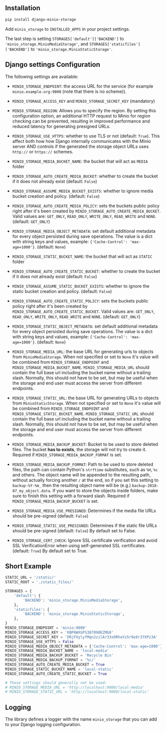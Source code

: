 ## Installation

```sh
pip install django-minio-storage
```

Add `minio_storage` to `INSTALLED_APPS` in your project settings.

The last step is setting `STORAGES['default']['BACKEND']` to
`'minio_storage.MinioMediaStorage'`, and `STORAGES['staticfiles']['BACKEND']` to
`'minio_storage.MinioStaticStorage'`.

## Django settings Configuration

The following settings are available:

- `MINIO_STORAGE_ENDPOINT`: the access URL for the service (for example
  `minio.example.org:9000` (note that there is no scheme)).

- `MINIO_STORAGE_ACCESS_KEY` and `MINIO_STORAGE_SECRET_KEY` (mandatory)

- `MINIO_STORAGE_REGION`: Allows you to specify the region. By setting this
  configuration option, an additional HTTP request to Minio for region checking
  can be prevented, resulting in improved performance and reduced latency for
  generating presigned URLs.

- `MINIO_STORAGE_USE_HTTPS`: whether to use TLS or not (default: `True`). This
  affect both how how Django internally communicates with the Minio server AND
  controls if the generated the storage object URLs uses `http://` or
  `https://` schemes.

- `MINIO_STORAGE_MEDIA_BUCKET_NAME`: the bucket that will act as `MEDIA` folder

- `MINIO_STORAGE_AUTO_CREATE_MEDIA_BUCKET`: whether to create the bucket if it
  does not already exist (default: `False`)

- `MINIO_STORAGE_ASSUME_MEDIA_BUCKET_EXISTS`: whether to ignore media bucket
  creation and policy.
  (default: `False`)

- `MINIO_STORAGE_AUTO_CREATE_MEDIA_POLICY`: sets the buckets public policy
  right after it's been created by `MINIO_STORAGE_AUTO_CREATE_MEDIA_BUCKET`.
  Valid values are: `GET_ONLY`, `READ_ONLY`, `WRITE_ONLY`, `READ_WRITE` and
  `NONE`. (default: `GET_ONLY`)

- `MINIO_STORAGE_MEDIA_OBJECT_METADATA`: set default additional metadata for
  every object persisted during save operations. The value is a dict with
  string keys and values, example: `{'Cache-Control': 'max-age=1000'}`.
  (default: `None`)

- `MINIO_STORAGE_STATIC_BUCKET_NAME`: the bucket that will act as `STATIC`
  folder

- `MINIO_STORAGE_AUTO_CREATE_STATIC_BUCKET`: whether to create the bucket if it
  does not already exist (default: `False`)


- `MINIO_STORAGE_ASSUME_STATIC_BUCKET_EXISTS`: whether to ignore the static bucket
  creation and policy.
  (default: `False`)

- `MINIO_STORAGE_AUTO_CREATE_STATIC_POLICY`: sets the buckets public policy
  right after it's been created by `MINIO_STORAGE_AUTO_CREATE_STATIC_BUCKET`.
  Valid values are: `GET_ONLY`, `READ_ONLY`, `WRITE_ONLY`, `READ_WRITE` and
  `NONE`. (default: `GET_ONLY`)

- `MINIO_STORAGE_STATIC_OBJECT_METADATA`: set default additional metadata for
  every object persisted during save operations. The value is a dict with
  string keys and values, example: `{'Cache-Control': 'max-age=1000'}`.
  (default: `None`)

- `MINIO_STORAGE_MEDIA_URL`: the base URL for generating urls to objects from
  `MinioMediaStorage`. When not specified or set to `None` it's value will be
  combined from `MINIO_STORAGE_ENDPOINT` and `MINIO_STORAGE_MEDIA_BUCKET_NAME`.
  `MINIO_STORAGE_MEDIA_URL` should contain the full base url including the
  bucket name without a trailing slash. Normally, this should not have to be
  set, but may be useful when the storage and end user must access the server
  from different endpoints.

- `MINIO_STORAGE_STATIC_URL`: the base URL for generating URLs to objects from
  `MinioStaticStorage`. When not specified or set to `None` it's value will be
  combined from `MINIO_STORAGE_ENDPOINT` and
  `MINIO_STORAGE_STATIC_BUCKET_NAME`. `MINIO_STORAGE_STATIC_URL` should contain
  the full base url including the bucket name without a trailing slash.
  Normally, this should not have to be set, but may be useful when the storage
  and end user must access the server from different endpoints.

- `MINIO_STORAGE_MEDIA_BACKUP_BUCKET`: Bucket to be used to store deleted files.
  The bucket **has to exists**, the storage will not try to create it.
  Required if `MINIO_STORAGE_MEDIA_BACKUP_FORMAT` is set.

- `MINIO_STORAGE_MEDIA_BACKUP_FORMAT`: Path to be used to store deleted files,
  the path can contain Python's `strftime` substitutes, such as `%H`, `%c` and
  others. The object name will be appended to the resulting path, without
  actually forcing another `/` at the end, so if you set this setting to
  `backup-%Y-%m_` then the resulting object name will be (e.g.)
  `backup-2018-07_my_object.data`. If you want to store the objects inside
  folders, make sure to finish this setting with a forward slash.
  Required if `MINIO_STORAGE_MEDIA_BACKUP_BUCKET` is set.

- `MINIO_STORAGE_MEDIA_USE_PRESIGNED`: Determines if the media file URLs should
  be pre-signed (default: `False`)

- `MINIO_STORAGE_STATIC_USE_PRESIGNED`: Determines if the static file URLs
  should be pre-signed (default: `False`) By default set to False.

- `MINIO_STORAGE_CERT_CHECK`:  Ignore SSL certificate verification and avoid SSL VerificationError when using self-generated SSL certificates.  (default: `True`) By default set to True.


## Short Example

```py
STATIC_URL = '/static/'
STATIC_ROOT = './static_files/'

STORAGES = {
    'default': {
        'BACKEND': 'minio_storage.MinioMediaStorage',
    },
    'staticfiles': {
        'BACKEND': 'minio_storage.MinioStaticStorage',
    },
}
MINIO_STORAGE_ENDPOINT = 'minio:9000'
MINIO_STORAGE_ACCESS_KEY = 'KBP6WXGPS387090EZMG8'
MINIO_STORAGE_SECRET_KEY = 'DRjFXylyfMqn2zilAr33xORhaYz5r9e8r37XPz3A'
MINIO_STORAGE_USE_HTTPS = False
MINIO_STORAGE_MEDIA_OBJECT_METADATA = {'Cache-Control': 'max-age=1000'}
MINIO_STORAGE_MEDIA_BUCKET_NAME = 'local-media'
MINIO_STORAGE_MEDIA_BACKUP_BUCKET = 'Recycle Bin'
MINIO_STORAGE_MEDIA_BACKUP_FORMAT = '%c/'
MINIO_STORAGE_AUTO_CREATE_MEDIA_BUCKET = True
MINIO_STORAGE_STATIC_BUCKET_NAME = 'local-static'
MINIO_STORAGE_AUTO_CREATE_STATIC_BUCKET = True

# These settings should generally not be used:
# MINIO_STORAGE_MEDIA_URL = 'http://localhost:9000/local-media'
# MINIO_STORAGE_STATIC_URL = 'http://localhost:9000/local-static'
```

## Logging

The library defines a logger with the name `minio_storage` that you can add to
your Django logging configuration.
